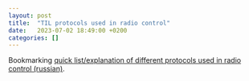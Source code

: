 ```yaml
---
layout: post
title:  "TIL protocols used in radio control"
date:   2023-07-02 18:49:00 +0200
categories: []
---
```

Bookmarking [quick list/explanation of different protocols used in radio control (russian)](https://rc-hobby.com.ua/infocenter/obzory-i-stati/protokoly-peredachi-v-rc_-pwm_-ppm_-sbus_-dsm2_-dsmx_-sumd-i-drugie_-gde-i-kak-eto-rabotaet_-chto-lu/).
